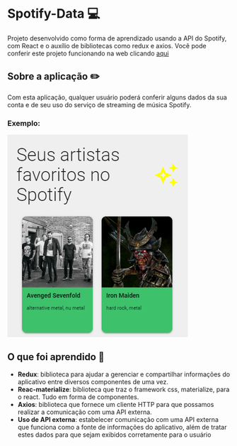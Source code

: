 # Spotify-Data :computer:

Projeto desenvolvido como forma de aprendizado usando a API do Spotify, com React e o auxílio de bibliotecas como redux e axios.
Você pode conferir este projeto funcionando na web clicando [aqui](https://app-spotify-data.vercel.app/)

## Sobre a aplicação :pencil2:

Com esta aplicação, qualquer usuário poderá conferir alguns dados da sua conta e de seu uso do serviço de streaming de música Spotify.
### Exemplo:
![Artists](https://raw.githubusercontent.com/alvaropms/spotify-data/master/src/assets/artists.png)
## O que foi aprendido :book:
* **Redux**: biblioteca para ajudar a gerenciar e compartilhar informações do aplicativo entre diversos componentes de uma vez.
* **Reac-materialize**: biblioteca que traz o framework css, materialize, para o react. Tudo em forma de componentes.
* **Axios**: biblioteca que fornece um cliente HTTP para que possamos realizar a comunicação com uma API externa.
* **Uso de API externa**: estabelecer comunicação com uma API externa que funciona como a fonte de informações do aplicativo, além de tratar estes dados para que sejam exibidos corretamente para o usuário
